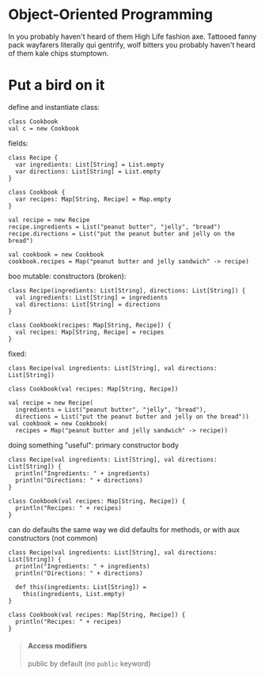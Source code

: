 # Object-Oriented Programming

In you probably haven't heard of them High Life fashion axe. Tattooed fanny pack wayfarers literally qui gentrify, wolf bitters you probably haven't heard of them kale chips stumptown.

# Put a bird on it

define and instantiate class:

    class Cookbook
    val c = new Cookbook

fields:

    class Recipe {
      var ingredients: List[String] = List.empty
      var directions: List[String] = List.empty
    }

    class Cookbook {
      var recipes: Map[String, Recipe] = Map.empty
    }

    val recipe = new Recipe
    recipe.ingredients = List("peanut butter", "jelly", "bread")
    recipe.directions = List("put the peanut butter and jelly on the bread")

    val cookbook = new Cookbook
    cookbook.recipes = Map("peanut butter and jelly sandwich" -> recipe)

boo mutable: constructors (broken):

    class Recipe(ingredients: List[String], directions: List[String]) {
      val ingredients: List[String] = ingredients
      val directions: List[String] = directions
    }

    class Cookbook(recipes: Map[String, Recipe]) {
      val recipes: Map[String, Recipe] = recipes
    }

fixed:

    class Recipe(val ingredients: List[String], val directions: List[String])

    class Cookbook(val recipes: Map[String, Recipe])

    val recipe = new Recipe(
      ingredients = List("peanut butter", "jelly", "bread"),
      directions = List("put the peanut butter and jelly on the bread"))
    val cookbook = new Cookbook(
      recipes = Map("peanut butter and jelly sandwich" -> recipe))

doing something "useful": primary constructor body

    class Recipe(val ingredients: List[String], val directions: List[String]) {
      println("Ingredients: " + ingredients)
      println("Directions: " + directions)
    }

    class Cookbook(val recipes: Map[String, Recipe]) {
      println("Recipes: " + recipes)
    }

can do defaults the same way we did defaults for methods, or with aux constructors (not common)

    class Recipe(val ingredients: List[String], val directions: List[String]) {
      println("Ingredients: " + ingredients)
      println("Directions: " + directions)

      def this(ingredients: List[String]) =
        this(ingredients, List.empty)
    }

    class Cookbook(val recipes: Map[String, Recipe]) {
      println("Recipes: " + recipes)
    }

> #### Access modifiers
> public by default (no `public` keyword)
